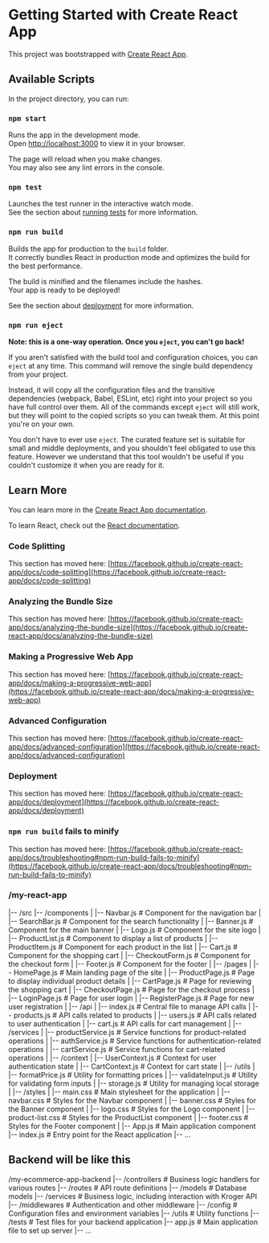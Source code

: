 # Getting Started with Create React App

This project was bootstrapped with [Create React App](https://github.com/facebook/create-react-app).

## Available Scripts

In the project directory, you can run:

### `npm start`

Runs the app in the development mode.\
Open [http://localhost:3000](http://localhost:3000) to view it in your browser.

The page will reload when you make changes.\
You may also see any lint errors in the console.

### `npm test`

Launches the test runner in the interactive watch mode.\
See the section about [running tests](https://facebook.github.io/create-react-app/docs/running-tests) for more information.

### `npm run build`

Builds the app for production to the `build` folder.\
It correctly bundles React in production mode and optimizes the build for the best performance.

The build is minified and the filenames include the hashes.\
Your app is ready to be deployed!

See the section about [deployment](https://facebook.github.io/create-react-app/docs/deployment) for more information.

### `npm run eject`

**Note: this is a one-way operation. Once you `eject`, you can't go back!**

If you aren't satisfied with the build tool and configuration choices, you can `eject` at any time. This command will remove the single build dependency from your project.

Instead, it will copy all the configuration files and the transitive dependencies (webpack, Babel, ESLint, etc) right into your project so you have full control over them. All of the commands except `eject` will still work, but they will point to the copied scripts so you can tweak them. At this point you're on your own.

You don't have to ever use `eject`. The curated feature set is suitable for small and middle deployments, and you shouldn't feel obligated to use this feature. However we understand that this tool wouldn't be useful if you couldn't customize it when you are ready for it.

## Learn More

You can learn more in the [Create React App documentation](https://facebook.github.io/create-react-app/docs/getting-started).

To learn React, check out the [React documentation](https://reactjs.org/).

### Code Splitting

This section has moved here: [https://facebook.github.io/create-react-app/docs/code-splitting](https://facebook.github.io/create-react-app/docs/code-splitting)

### Analyzing the Bundle Size

This section has moved here: [https://facebook.github.io/create-react-app/docs/analyzing-the-bundle-size](https://facebook.github.io/create-react-app/docs/analyzing-the-bundle-size)

### Making a Progressive Web App

This section has moved here: [https://facebook.github.io/create-react-app/docs/making-a-progressive-web-app](https://facebook.github.io/create-react-app/docs/making-a-progressive-web-app)

### Advanced Configuration

This section has moved here: [https://facebook.github.io/create-react-app/docs/advanced-configuration](https://facebook.github.io/create-react-app/docs/advanced-configuration)

### Deployment

This section has moved here: [https://facebook.github.io/create-react-app/docs/deployment](https://facebook.github.io/create-react-app/docs/deployment)

### `npm run build` fails to minify

This section has moved here: [https://facebook.github.io/create-react-app/docs/troubleshooting#npm-run-build-fails-to-minify](https://facebook.github.io/create-react-app/docs/troubleshooting#npm-run-build-fails-to-minify)

### /my-react-app
|-- /src
    |-- /components
    |  |-- Navbar.js               # Component for the navigation bar
    |   |-- SearchBar.js            # Component for the search functionality
    |   |-- Banner.js               # Component for the main banner
    |   |-- Logo.js                 # Component for the site logo
    |   |-- ProductList.js          # Component to display a list of products
    |   |-- ProductItem.js          # Component for each product in the list
    |   |-- Cart.js                 # Component for the shopping cart
    |   |-- CheckoutForm.js         # Component for the checkout form
    |   |-- Footer.js               # Component for the footer
    |
    |-- /pages
    |   |-- HomePage.js             # Main landing page of the site
    |   |-- ProductPage.js          # Page to display individual product details
    |   |-- CartPage.js             # Page for reviewing the shopping cart
    |   |-- CheckoutPage.js         # Page for the checkout process
    |   |-- LoginPage.js            # Page for user login
    |   |-- RegisterPage.js         # Page for new user registration
    |
    |-- /api
    |   |-- index.js                # Central file to manage API calls
    |   |-- products.js             # API calls related to products
    |   |-- users.js                # API calls related to user authentication
    |   |-- cart.js                 # API calls for cart management
    |
    |-- /services
    |   |-- productService.js       # Service functions for product-related operations
    |   |-- authService.js          # Service functions for authentication-related operations
    |   |-- cartService.js          # Service functions for cart-related operations
    |
    |-- /context
    |   |-- UserContext.js          # Context for user authentication state
    |   |-- CartContext.js          # Context for cart state
    |
    |-- /utils
    |   |-- formatPrice.js          # Utility for formatting prices
    |   |-- validateInput.js        # Utility for validating form inputs
    |   |-- storage.js              # Utility for managing local storage
    |
    |-- /styles
    |   |-- main.css                # Main stylesheet for the application
    |   |-- navbar.css              # Styles for the Navbar component
    |   |-- banner.css              # Styles for the Banner component
    |   |-- logo.css                # Styles for the Logo component
    |   |-- product-list.css        # Styles for the ProductList component
    |   |-- footer.css              # Styles for the Footer component
    |
    |-- App.js                      # Main application component
    |-- index.js                    # Entry point for the React application
    |-- ...

## Backend will be like this
/my-ecommerce-app-backend
|-- /controllers       # Business logic handlers for various routes
|-- /routes            # API route definitions
|-- /models            # Database models
|-- /services          # Business logic, including interaction with Kroger API
|-- /middlewares       # Authentication and other middleware
|-- /config            # Configuration files and environment variables
|-- /utils             # Utility functions
|-- /tests             # Test files for your backend application
|-- app.js             # Main application file to set up server
|-- ...
